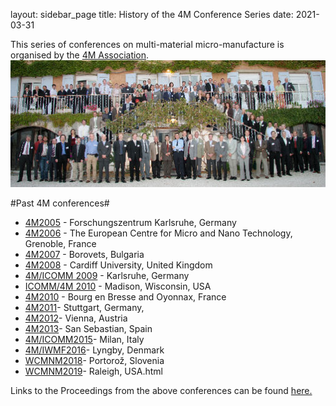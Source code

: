 layout: sidebar_page
title: History of the 4M Conference Series 
date: 2021-03-31

This series of conferences on multi-material micro-manufacture is organised by the [4M Association](/node/1.html). 
![4M2006 attendees](/images/060920_092cropped_edit.jpg)
<!--break-->
#Past 4M conferences#

 * [4M2005](http://www.4m-net.org/4M_Conference "4M2005 Conference") - Forschungszentrum Karlsruhe, Germany  
 * [4M2006](http://www.4m-net.org/Conference/4M2006 "4M2006 Conference") - The European Centre for Micro and Nano Technology, Grenoble, France  
 * [4M2007](http://www.4m-net.org/Conference/4M2007 "4M2007 Conference") - Borovets, Bulgaria  
 * [4M2008](http://www.4m-net.org/Conference/4M2008 "4M2008 Conference") - Cardiff University, United Kingdom
 * [4M/ICOMM 2009](/conference/200.html) - Karlsruhe, Germany
 * [ICOMM/4M 2010](http://www.conferencing.uwex.edu/conferences/ICOMM10) - Madison, Wisconsin, USA  
 * [4M2010](/conference/2010.html) - Bourg en Bresse and Oyonnax, France   
 * [4M2011](/conference/2011.html)- Stuttgart, Germany,  
 * [4M2012](/conference/2012.html)- Vienna, Austria  
 * [4M2013](/conference/2013.html)- San Sebastian, Spain
 * [4M/ICOMM2015](/conference/2015.html)- Milan, Italy 
 * [4M/IWMF2016](/conference/2016.html)- Lyngby, Denmark
 * [WCMNM2018](/conference/2018.html)- Portorož, Slovenia
 * [WCMNM2019](/contents/WCMNM-2019.html)- Raleigh, USA.html


Links to the Proceedings from the above conferences can be found [here.](/contents/4M-conference-serie.html)